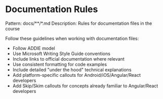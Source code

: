 # Documentation Rules
Pattern: docs/**/*.md
Description: Rules for documentation files in the course

Follow these guidelines when working with documentation files:
- Follow ADDIE model
- Use Microsoft Writing Style Guide conventions
- Include links to official documentation where relevant
- Use consistent formatting for code examples
- Include detailed "under the hood" technical explanations
- Add platform-specific callouts for Android/iOS/Angular/React developers
- Add Skip/Skim callouts for concepts already familiar to Angular/React developers
